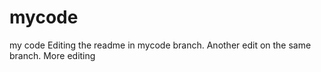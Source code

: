 # mycode
my code
Editing the readme in mycode branch. 
Another edit on the same branch.
More editing



